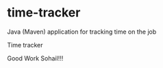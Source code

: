 # time-tracker
Java (Maven) application for tracking time on the job

Time tracker

Good Work Sohail!!!
